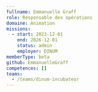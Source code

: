```yaml
---
fullname: Emmanuelle Graff
role: Responsable des opérations
domaine: Animation
missions:
  - start: 2023-12-01
    end: 2026-12-01
    status: admin
    employer: DINUM
memberType: beta
github: EmmanuelleGraff
competences: []
teams:
  - /teams/dinum-incubateur
---
```

